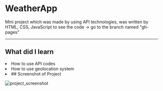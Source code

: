 # WeatherApp
Mini project which was made by using API technologies, was written by HTML, CSS, JavaScript
to see the code -> go to the branch named "gh-pages"
_______________________________________________________

## What did I learn
<li> How to use API codes </li>
<li> How to use geolocation system <li>
## Screenshot of Project

![project_screenshot](https://user-images.githubusercontent.com/91227368/175187351-a0331011-bdb6-48b8-aa94-125d9dce8971.png)
